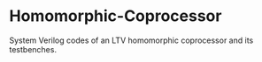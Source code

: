 # Homomorphic-Coprocessor
System Verilog codes of an LTV homomorphic coprocessor and its testbenches.
